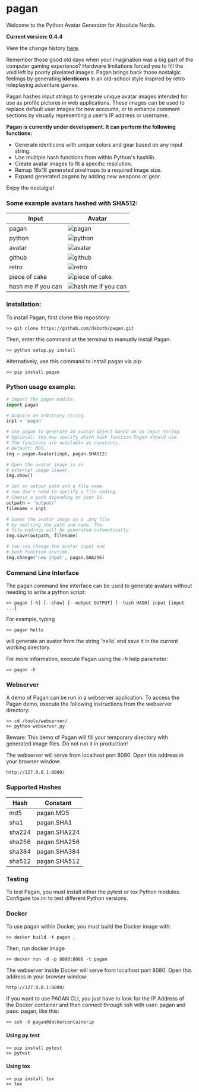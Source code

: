 pagan
=====

Welcome to the Python Avatar Generator for Absolute Nerds.

**Current version: 0.4.4**

View the change history [here](CHANGELOG.md).

Remember those good old days when your imagination was a big part of the
computer gaming experience? Hardware limitations forced you to fill the void
left by poorly pixelated images. Pagan brings back those nostalgic feelings
by generating **identicons** in an old-school style inspired by retro
roleplaying adventure games.

Pagan hashes input strings to generate unique avatar images intended for use as
profile pictures in web applications. These images can be used to replace
default user images for new accounts, or to enhance comment sections by visually
representing a user's IP address or username.

**Pagan is currently under development. It can perform the following functions:**

* Generate identicons with unique colors and gear based on any input string.
* Use multiple hash functions from within Python's hashlib.
* Create avatar images to fit a specific resolution.
* Remap 16x16 generated pixelmaps to a required image size.
* Expand generated pagans by adding new weapons or gear.

Enjoy the nostalgia!

### Some example avatars hashed with SHA512:

Input  | Avatar
------------- | -------------
pagan  | ![pagan](/images/pagan.png)
python | ![python](/images/python.png)
avatar | ![avatar](/images/avatar.png)
github | ![github](/images/github.png)
retro | ![retro](/images/retro.png)
piece of cake | ![piece of cake](/images/piece%20of%20cake.png)
hash me if you can | ![hash me if you can](/images/hash%20me%20if%20you%20can.png)

### Installation:

To install Pagan, first clone this repository:
```
>> git clone https://github.com/daboth/pagan.git
```
Then, enter this command at the terminal to manually install Pagan:
```
>> python setup.py install
```
Alternatively, use this command to install pagan via pip:
```
>> pip install pagan
```

### Python usage example:
```python
# Import the pagan module.
import pagan

# Acquire an arbitrary string.
inpt = 'pagan'

# Use pagan to generate an avatar object based on an input string.
# Optional: You may specify which hash function Pagan should use.
# The functions are available as constants.
# Default: MD5.
img = pagan.Avatar(inpt, pagan.SHA512)

# Open the avatar image in an
# external image viewer.
img.show()

# Set an output path and a file name.
# You don't need to specify a file ending.
# Choose a path depending on your OS.
outpath = 'output/'
filename = inpt

# Saves the avatar image as a .png file
# by omitting the path and name. The
# file endings will be generated automatically.
img.save(outpath, filename)

# You can change the avatar input and
# hash function anytime.
img.change('new input', pagan.SHA256)
```

### Command Line Interface

The pagan command line interface can be used to generate avatars without needing
to write a python script:
```
>> pagan [-h] [--show] [--output OUTPUT] [--hash HASH] input [input ...]
```

For example, typing
```
>> pagan hello
```
will generate an avatar from the string 'hello' and save it in the current
working directory.

For more information, execute Pagan using the *-h* help parameter:
```
>> pagan -h
```

### Webserver

A demo of Pagan can be run in a webserver application. To access the Pagan demo,
execute the following instructions from the webserver directory:
```
>> cd /tools/webserver/
>> python webserver.py
```
Beware: This demo of Pagan will fill your temporary directory with generated
image files. Do not run it in production!

The webserver will serve from localhost port 8080. Open this address in your
browser window:
```
http://127.0.0.1:8080/
```

### Supported Hashes

Hash     | Constant
-------- | --------
md5 | pagan.MD5
sha1 | pagan.SHA1
sha224 | pagan.SHA224
sha256 | pagan.SHA256
sha384 | pagan.SHA384
sha512 | pagan.SHA512

### Testing

To test Pagan, you must install either the pytest or tox Python modules.
Configure tox.ini to test different Python versions.

### Docker

To use pagan within Docker, you must build the Docker image with:

```
>> docker build -t pagan .
```

Then, run docker image

```
>> docker run -d -p 8080:8080 -t pagan
```

The webserver inside Docker will serve from localhost port 8080. Open this address in your
browser window:
```
http://127.0.0.1:8080/
```

If you want to use PAGAN CLI, you just have to look for the IP Address of the Docker container and then connect through ssh with user: pagan and pass: pagan, like this:

```
>> ssh -X pagan@dockercontainerip
```


#### Using py.test

```
>> pip install pytest
>> pytest
```

#### Using tox

```
>> pip install tox
>> tox
```
